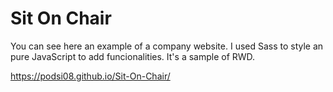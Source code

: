 # Sit On Chair
You can see here an example of a company website. I used Sass to style an pure JavaScript to add funcionalities. It's a sample of RWD.

https://podsi08.github.io/Sit-On-Chair/
